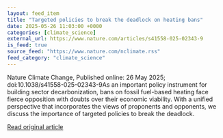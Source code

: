 ```yaml
---
layout: feed_item
title: "Targeted policies to break the deadlock on heating bans"
date: 2025-05-26 11:03:00 +0000
categories: [climate_science]
external_url: https://www.nature.com/articles/s41558-025-02343-9
is_feed: true
source_feed: "https://www.nature.com/nclimate.rss"
feed_category: "climate_science"
---
```


Nature Climate Change, Published online: 26 May 2025; doi:10.1038/s41558-025-02343-9As an important policy instrument for building sector decarbonization, bans on fossil fuel-based heating face fierce opposition with doubts over their economic viability. With a unified perspective that incorporates the views of proponents and opponents, we discuss the importance of targeted policies to break the deadlock.

[Read original article](https://www.nature.com/articles/s41558-025-02343-9)
